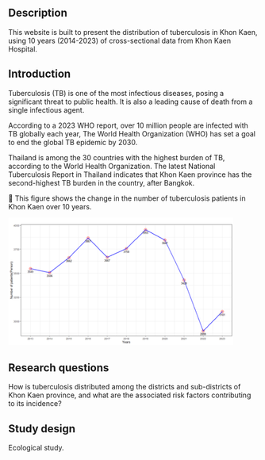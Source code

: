 
<!-- README.md is generated from README.Rmd. Please edit that file -->
<!-- badges: start -->
<!-- badges: end -->

## Description

This website is built to present the distribution of tuberculosis in
Khon Kaen, using 10 years (2014-2023) of cross-sectional data from Khon
Kaen Hospital.

## Introduction

Tuberculosis (TB) is one of the most infectious diseases, posing a
significant threat to public health. It is also a leading cause of death
from a single infectious agent.

According to a 2023 WHO report, over 10 million people are infected with
TB globally each year, The World Health Organization (WHO) has set a
goal to end the global TB epidemic by 2030.

Thailand is among the 30 countries with the highest burden of TB,
according to the World Health Organization. The latest National
Tuberculosis Report in Thailand indicates that Khon Kaen province has
the second-highest TB burden in the country, after Bangkok.

🔽 This figure shows the change in the number of tuberculosis patients
in Khon Kaen over 10 years.

<img src="https://github.com/Azz247/GeoTB/blob/main/man/figures/Rplot01.png?raw=true" width="90%" />

## Research questions

How is tuberculosis distributed among the districts and sub-districts of
Khon Kaen province, and what are the associated risk factors
contributing to its incidence?

## Study design

Ecological study.
